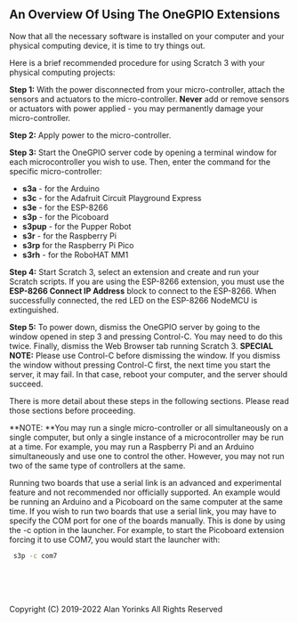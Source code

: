 ## An Overview Of Using The OneGPIO Extensions

Now that all the necessary software is installed on your computer
and your physical computing device, it is time to try things out.

Here is a brief recommended procedure for using Scratch 3 with your
physical computing projects:

**Step 1:** With the power disconnected from your micro-controller, attach
the sensors and actuators to the micro-controller. **Never** add or
remove sensors or actuators with power applied - you may permanently
damage your micro-controller.
   
**Step 2:** Apply power to the micro-controller.

**Step 3:** Start the OneGPIO server code by opening a terminal 
window for each microcontroller you wish to use. Then, enter the command for the specific micro-controller:
   
   * **s3a** - for the Arduino
   * **s3c** - for the Adafruit Circuit Playground Express
   * **s3e** - for the ESP-8266
   * **s3p** - for the Picoboard
   * **s3pup** - for the Pupper Robot
   * **s3r** - for the Raspberry Pi
   * **s3rp** for the Raspberry Pi Pico
   * **s3rh** - for the RoboHAT MM1
   
**Step 4:** Start Scratch 3, select an extension and create and run
your Scratch scripts. If you are using the ESP-8266 extension, you must use 
the **ESP-8266 Connect IP Address** block 
to connect to the ESP-8266. When successfully connected, 
the red LED on the ESP-8266
NodeMCU is extinguished.

**Step 5:** To power down, dismiss the OneGPIO server by going to the
window opened in step 3 and pressing Control-C. You may need to do this
twice. Finally, dismiss the Web Browser tab running
Scratch 3. **SPECIAL NOTE:** Please use Control-C before dismissing the window.
If you dismiss the window without pressing Control-C first, the next time you start
the server, it may fail. In that case, reboot your computer, and the server
should succeed.

There is more detail about these steps in the following sections. Please
read those sections before proceeding.

**NOTE: **You may run a single micro-controller or all simultaneously on a single
computer, but only a single instance of a microcontroller may be run at a time.
For example,
you may run a Raspberry Pi and an Arduino simultaneously and use one to control the
other. However, you may not run two of the same type of controllers at the same.

Running
two boards that use a serial link is an advanced and experimental feature and not recommended nor
officially supported. An example would be running
an Arduino and a Picoboard on the same computer at the same time.
If you wish to run two boards that use a serial link, you may have
to specify the COM port for one of the boards manually. This is done by using 
the -c option in the launcher. For example, to start the Picoboard extension 
forcing it to use COM7, you would start the launcher with:

```bash
 s3p -c com7
```



<br> <br> <br>


Copyright (C) 2019-2022 Alan Yorinks All Rights Reserved
